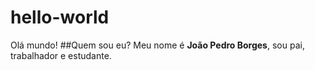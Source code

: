 # hello-world
Olá mundo!
##Quem sou eu?
Meu nome é **João Pedro Borges**, sou pai, trabalhador e estudante.
